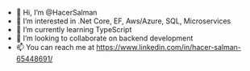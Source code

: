 
- 👋 Hi, I’m @HacerSalman
- 👀 I’m interested in .Net Core, EF, Aws/Azure, SQL, Microservices
- 🌱 I’m currently learning TypeScript
- 💞️ I’m looking to collaborate on backend development
- 📫 You can reach me at https://www.linkedin.com/in/hacer-salman-65448691/


